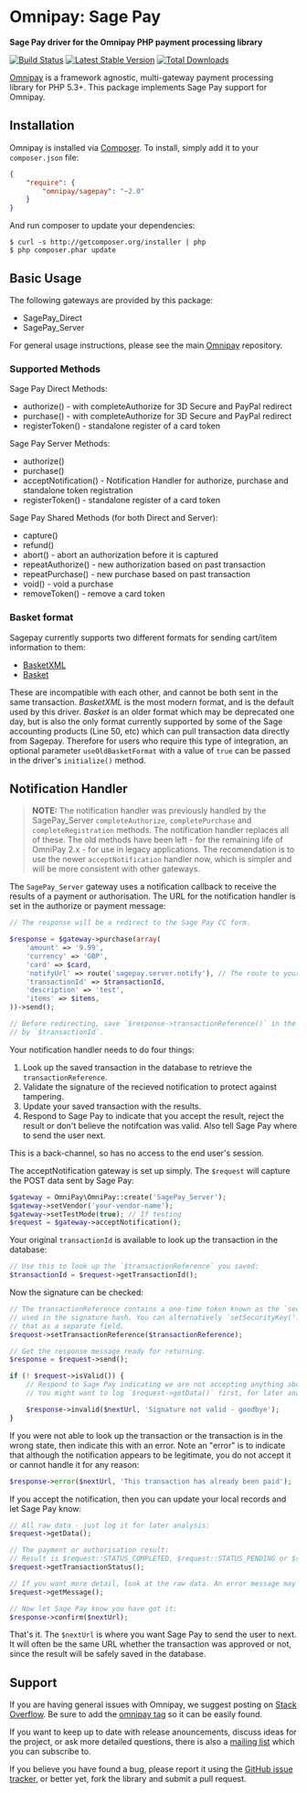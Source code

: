 # Omnipay: Sage Pay

**Sage Pay driver for the Omnipay PHP payment processing library**

[![Build Status](https://travis-ci.org/thephpleague/omnipay-sagepay.png?branch=master)](https://travis-ci.org/thephpleague/omnipay-sagepay)
[![Latest Stable Version](https://poser.pugx.org/omnipay/sagepay/version.png)](https://packagist.org/packages/omnipay/sagepay)
[![Total Downloads](https://poser.pugx.org/omnipay/sagepay/d/total.png)](https://packagist.org/packages/omnipay/sagepay)

[Omnipay](https://github.com/thephpleague/omnipay) is a framework agnostic, multi-gateway payment
processing library for PHP 5.3+. This package implements Sage Pay support for Omnipay.

## Installation

Omnipay is installed via [Composer](http://getcomposer.org/). To install, simply add it
to your `composer.json` file:

```json
{
    "require": {
        "omnipay/sagepay": "~2.0"
    }
}
```

And run composer to update your dependencies:

    $ curl -s http://getcomposer.org/installer | php
    $ php composer.phar update

## Basic Usage

The following gateways are provided by this package:

* SagePay_Direct
* SagePay_Server

For general usage instructions, please see the main [Omnipay](https://github.com/thephpleague/omnipay)
repository.

### Supported Methods

Sage Pay Direct Methods:

* authorize() - with completeAuthorize for 3D Secure and PayPal redirect
* purchase() - with completeAuthorize for 3D Secure and PayPal redirect
* registerToken() - standalone register of a card token

Sage Pay Server Methods:

* authorize()
* purchase()
* acceptNotification() - Notification Handler for authorize, purchase and standalone token registration
* registerToken() - standalone register of a card token

Sage Pay Shared Methods (for both Direct and Server):

* capture()
* refund()
* abort() - abort an authorization before it is captured
* repeatAuthorize() - new authorization based on past transaction
* repeatPurchase() - new purchase based on past transaction
* void() - void a purchase
* removeToken() - remove a card token

### Basket format

Sagepay currently supports two different formats for sending cart/item information to them:  
 - [BasketXML](http://www.sagepay.co.uk/support/12/36/protocol-3-00-basket-xml)
 - [Basket](http://www.sagepay.co.uk/support/error-codes/3021-invalid-basket-format-invalid)

These are incompatible with each other, and cannot be both sent in the same transaction. *BasketXML* is the most modern format, and is the default used by this driver. *Basket* is an older format which may be deprecated one day, but is also the only format currently supported by some of the Sage accounting products (Line 50, etc) which can pull transaction data directly from Sagepay. Therefore for users who require this type of integration, an optional parameter `useOldBasketFormat` with a value of `true` can be passed in the driver's `initialize()` method.

## Notification Handler

> **NOTE:** The notification handler was previously handled by the SagePay_Server `completeAuthorize`,
  `completePurchase` and `completeRegistration` methods. The notification handler replaces all of these.
  The old methods have been left - for the remaining life of OmniPay 2.x -
  for use in legacy applications.
  The recomendation is to use the newer `acceptNotification` handler
  now, which is simpler and will be more consistent with other gateways.

The `SagePay_Server` gateway uses a notification callback to receive the results of a payment or authorisation.
The URL for the notification handler is set in the authorize or payment message:

~~~php
// The response will be a redirect to the Sage Pay CC form.

$response = $gateway->purchase(array(
    'amount' => '9.99',
    'currency' => 'GBP',
    'card' => $card,
    'notifyUrl' => route('sagepay.server.notify'), // The route to your application's notification handler.
    'transactionId' => $transactionId,
    'description' => 'test',
    'items' => $items,
))->send();

// Before redirecting, save `$response->transactionReference()` in the database, indexed
// by `$transactionId`.
~~~

Your notification handler needs to do four things:

1. Look up the saved transaction in the database to retrieve the `transactionReference`.
2. Validate the signature of the recieved notification to protect against tampering.
3. Update your saved transaction with the results.
4. Respond to Sage Pay to indicate that you accept the result, reject the result or don't
   believe the notifcation was valid. Also tell Sage Pay where to send the user next.

This is a back-channel, so has no access to the end user's session.

The acceptNotification gateway is set up simply. The `$request` will capture the POST data sent by Sage Pay:

~~~php
$gateway = OmniPay\OmniPay::create('SagePay_Server');
$gateway->setVendor('your-vendor-name');
$gateway->setTestMode(true); // If testing
$request = $gateway->acceptNotification();
~~~

Your original `transactionId` is available to look up the transaction in the database:

~~~php
// Use this to look up the `$transactionReference` you saved:
$transactionId = $request->getTransactionId();
~~~

Now the signature can be checked:

~~~php
// The transactionReference contains a one-time token known as the `securitykey` that is
// used in the signature hash. You can alternatively `setSecurityKey('...')` if you saved
// that as a separate field.
$request->setTransactionReference($transactionReference);

// Get the response message ready for returning.
$response = $request->send();

if (! $request->isValid()) {
    // Respond to Sage Pay indicating we are not accepting anything about this message.
    // You might want to log `$request->getData()` first, for later analysis.

    $response->invalid($nextUrl, 'Signature not valid - goodbye');
}
~~~

If you were not able to look up the transaction or the transaction is in the wrong state,
then indicate this with an error. Note an "error" is to indicate that although the notification
appears to be legitimate, you do not accept it or cannot handle it for any reason:

~~~php
$response->error($nextUrl, 'This transaction has already been paid');
~~~

If you accept the notification, then you can update your local records and let Sage Pay know:

~~~php
// All raw data - just log it for later analysis:
$request->getData();

// The payment or authorisation result:
// Result is $request::STATUS_COMPLETED, $request::STATUS_PENDING or $request::STATUS_FAILED
$request->getTransactionStatus();

// If you want more detail, look at the raw data. An error message may be found in:
$request->getMessage();

// Now let Sage Pay know you have got it:
$response->confirm($nextUrl);
~~~

That's it. The `$nextUrl` is where you want Sage Pay to send the user to next.
It will often be the same URL whether the transaction was approved or not,
since the result will be safely saved in the database.

## Support

If you are having general issues with Omnipay, we suggest posting on
[Stack Overflow](http://stackoverflow.com/). Be sure to add the
[omnipay tag](http://stackoverflow.com/questions/tagged/omnipay) so it can be easily found.

If you want to keep up to date with release anouncements, discuss ideas for the project,
or ask more detailed questions, there is also a [mailing list](https://groups.google.com/forum/#!forum/omnipay) which
you can subscribe to.

If you believe you have found a bug, please report it using the [GitHub issue tracker](https://github.com/thephpleague/omnipay-sagepay/issues),
or better yet, fork the library and submit a pull request.
